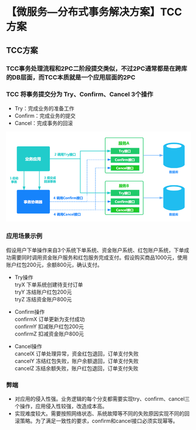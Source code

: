 # 【微服务—分布式事务解决方案】TCC方案
## TCC方案
### TCC事务处理流程和2PC二阶段提交类似，不过2PC通常都是在跨库的DB层面，而TCC本质就是一个应用层面的2PC

### TCC 将事务提交分为 Try、Confirm、Cancel 3个操作
* Try：完成业务的准备工作
* Confirm：完成业务的提交
* Cancel：完成事务的回滚

![TCC](./images/tcc.png)

### 应用场景示例
假设用户下单操作来自3个系统下单系统、资金账户系统、红包账户系统，下单成功需要同时调用资金账户服务和红包服务完成支付。假设购买商品1000元，使用账户红包200元，余额800元，确认支付。
* Try操作  
tryX 下单系统创建待支付订单  
tryY 冻结账户红包200元  
tryZ 冻结资金账户800元  

* Confirm操作  
confirmX 订单更新为支付成功  
confirmY 扣减账户红包200元  
confirmZ 扣减资金账户800元  

* Cancel操作  
cancelX 订单处理异常，资金红包退回，订单支付失败  
cancelY 冻结红包失败，账户余额退回，订单支付失败  
cancelZ 冻结余额失败，账户红包退回，订单支付失败  

### 弊端
* 对应用的侵入性强。业务逻辑的每个分支都需要实现try、confirm、cancel三个操作，应用侵入性较强，改造成本高。
* 实现难度较大。需要按照网络状态、系统故障等不同的失败原因实现不同的回滚策略。为了满足一致性的要求，confirm和cancel接口必须实现幂等。